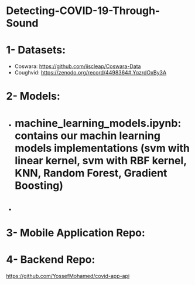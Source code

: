# Detecting-COVID-19-Through-Sound


# 1- Datasets:
- Coswara: https://github.com/iiscleap/Coswara-Data
- Coughvid: https://zenodo.org/record/4498364#.YqzrdOxBy3A

# 2- Models:
- # machine_learning_models.ipynb: contains our machin learning models implementations (svm with linear kernel, svm with RBF kernel, KNN, Random Forest, Gradient Boosting)
- #

# 3- Mobile Application Repo:


# 4- Backend Repo:
https://github.com/YossefMohamed/covid-app-api
